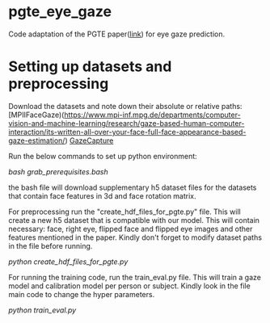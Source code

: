 # pgte_eye_gaze
Code adaptation of the PGTE paper([link](http://jcse.kiise.org/files/V17N2-01.pdf)) for eye gaze prediction.

# Setting up datasets and preprocessing
Download the datasets and note down their absolute or relative paths: [MPIIFaceGaze)(https://www.mpi-inf.mpg.de/departments/computer-vision-and-machine-learning/research/gaze-based-human-computer-interaction/its-written-all-over-your-face-full-face-appearance-based-gaze-estimation/) [GazeCapture](https://gazecapture.csail.mit.edu/download.php)

Run the below commands to set up python environment:

*bash grab_prerequisites.bash*

the bash file will download supplementary h5 dataset files for the datasets that contain face features in 3d and face rotation matrix.

For preprocessing run the "create_hdf_files_for_pgte.py" file. This will create a new h5 dataset that is compatible with our model. This will contain necessary: face, right eye, flipped face and flipped eye images and other features mentioned in the paper. Kindly don't forget to modify dataset paths in the file before running.

*python create_hdf_files_for_pgte.py*


For running the training code, run the train_eval.py file. This will train a gaze model and calibration model per person or subject. Kindly look in the file main code to change the hyper parameters.

*python train_eval.py*
